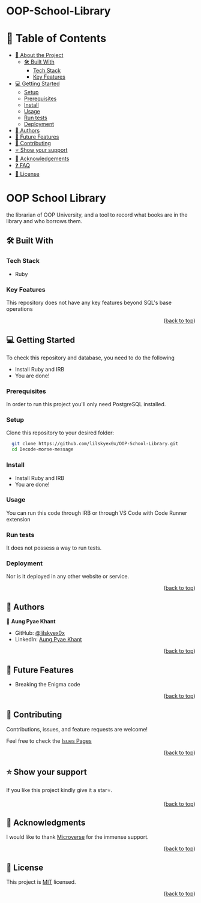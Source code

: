 # OOP-School-Library

<a name="readme-top"></a>

<!-- TABLE OF CONTENTS -->

# 📗 Table of Contents

- [📖 About the Project](#about-project)
  - [🛠 Built With](#built-with)
    - [Tech Stack](#tech-stack)
    - [Key Features](#key-features)
- [💻 Getting Started](#getting-started)
  - [Setup](#setup)
  - [Prerequisites](#prerequisites)
  - [Install](#install)
  - [Usage](#usage)
  - [Run tests](#run-tests)
  - [Deployment](#triangular_flag_on_post-deployment)
- [👥 Authors](#authors)
- [🔭 Future Features](#future-features)
- [🤝 Contributing](#contributing)
- [⭐️ Show your support](#support)
- [🙏 Acknowledgements](#acknowledgements)
- [❓ FAQ](#faq)
- [📝 License](#license)

<!-- PROJECT DESCRIPTION -->

# OOP School Library <a name="about-project"></a>

the librarian of OOP University, and a tool to record what books are in the library and who borrows them.

## 🛠 Built With <a name="built-with"></a>

### Tech Stack <a name="tech-stack"></a>

- Ruby

<!-- Features -->

### Key Features <a name="key-features"></a>

This repository does not have any key features beyond SQL's base operations

<p align="right">(<a href="#readme-top">back to top</a>)</p>

<!-- GETTING STARTED -->

## 💻 Getting Started <a name="getting-started"></a>

To check this repository and database, you need to do the following

- Install Ruby and IRB
- You are done!

### Prerequisites

In order to run this project you'll only need PostgreSQL installed.

### Setup

Clone this repository to your desired folder:

```sh
  git clone https://github.com/lilskyex0x/OOP-School-Library.git
  cd Decode-morse-message
```

### Install

- Install Ruby and IRB
- You are done!

### Usage

You can run this code through IRB or through VS Code with Code Runner extension

### Run tests

It does not possess a way to run tests.

### Deployment

Nor is it deployed in any other website or service.

<p align="right">(<a href="#readme-top">back to top</a>)</p>

<!-- AUTHORS -->

## 👥 Authors <a name="authors"></a>

👤 **Aung Pyae Khant**

- GitHub: [@lilskyex0x](https://github.com/lilskyex0x)
- LinkedIn: [Aung Pyae Khant](www.linkedin.com/in/aung-pyae-khant-932342251)

<p align="right">(<a href="#readme-top">back to top</a>)</p>

<!-- FUTURE FEATURES -->

## 🔭 Future Features <a name="future-features"></a>

- Breaking the Enigma code

<p align="right">(<a href="#readme-top">back to top</a>)</p>

<!-- CONTRIBUTING -->

## 🤝 Contributing <a name="contributing"></a>

Contributions, issues, and feature requests are welcome!

Feel free to check the [Isues Pages](https://github.com/lilskyex0x/OOP-School-Library/issues)

<p align="right">(<a href="#readme-top">back to top</a>)</p>

<!-- SUPPORT -->

## ⭐️ Show your support <a name="support"></a>

If you like this project kindly give it a star⭐️.

<p align="right">(<a href="#readme-top">back to top</a>)</p>

<!-- ACKNOWLEDGEMENTS -->

## 🙏 Acknowledgments <a name="acknowledgements"></a>

I would like to thank [Microverse](https://github.com/microverseinc) for the immense support.

<p align="right">(<a href="#readme-top">back to top</a>)</p>

<!-- LICENSE -->

## 📝 License <a name="license"></a>

This project is [MIT](./LICENSE) licensed.

<p align="right">(<a href="#readme-top">back to top</a>)</p>
